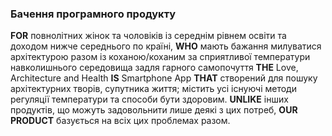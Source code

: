 ### Бачення програмного продукту

**FOR** повнолітних жінок та чоловіків із середнім рівнем освіти та доходом нижче середнього по країні, **WHO** мають бажання милуватися архітектурою разом із коханою/коханим за сприятливої температури навколишнього середовища задля гарного самопочуття **THE** Love, Architecture and Health **IS** Smartphone App **THAT** створений для пошуку архітектурних творів, супутника життя; містить усі існуючі методи регуляції температури та способи бути здоровим. **UNLIKE** інших продуктів, що можуть задовольнити лише деякі з цих потреб, **OUR PRODUCT** базується на всіх цих проблемах разом.
